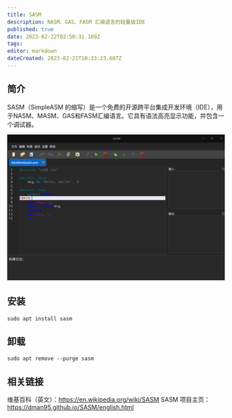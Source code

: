 ```yaml
---
title: SASM
description: NASM、GAS、FASM 汇编语言的轻量级IDE
published: true
date: 2023-02-22T02:50:31.109Z
tags: 
editor: markdown
dateCreated: 2023-02-21T10:33:23.687Z
---
```


## 简介
SASM（SimpleASM 的缩写）是一个免费的开源跨平台集成开发环境（IDE），用于NASM、MASM、GAS和FASM汇编语言。它具有语法高亮显示功能，并包含一个调试器。

![sasm.png](/sasm.png)

## 安装
```
sudo apt install sasm
```

## 卸载
```
sudo apt remove --purge sasm
```

## 相关链接
维基百科（英文）：https://en.wikipedia.org/wiki/SASM
SASM 项目主页：https://dman95.github.io/SASM/english.html